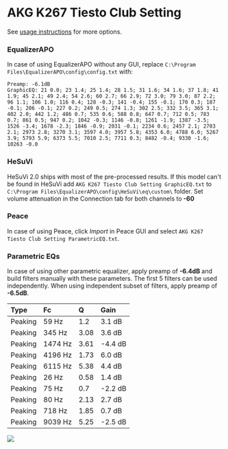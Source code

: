 # AKG K267 Tiesto Club Setting
See [usage instructions](https://github.com/jaakkopasanen/AutoEq#usage) for more options.

### EqualizerAPO
In case of using EqualizerAPO without any GUI, replace `C:\Program Files\EqualizerAPO\config\config.txt`
with:
```
Preamp: -6.1dB
GraphicEQ: 21 0.0; 23 1.4; 25 1.4; 28 1.5; 31 1.6; 34 1.6; 37 1.8; 41 1.9; 45 2.1; 49 2.4; 54 2.6; 60 2.7; 66 2.9; 72 3.0; 79 3.0; 87 2.2; 96 1.1; 106 1.0; 116 0.4; 128 -0.3; 141 -0.4; 155 -0.1; 170 0.3; 187 -0.1; 206 -0.1; 227 0.2; 249 0.5; 274 1.3; 302 2.5; 332 3.5; 365 3.1; 402 2.0; 442 1.2; 486 0.7; 535 0.6; 588 0.8; 647 0.7; 712 0.5; 783 0.7; 861 0.5; 947 0.2; 1042 -0.3; 1146 -0.8; 1261 -1.9; 1387 -3.5; 1526 -3.4; 1678 -2.3; 1846 -0.9; 2031 -0.1; 2234 0.6; 2457 2.1; 2703 2.1; 2973 2.8; 3270 3.1; 3597 4.0; 3957 5.8; 4353 6.0; 4788 6.0; 5267 3.9; 5793 5.9; 6373 5.5; 7010 2.5; 7711 0.3; 8482 -0.4; 9330 -1.6; 10263 -0.0
```

### HeSuVi
HeSuVi 2.0 ships with most of the pre-processed results. If this model can't be found in HeSuVi add
`AKG K267 Tiesto Club Setting GraphicEQ.txt` to `C:\Program Files\EqualizerAPO\config\HeSuVi\eq\custom\` folder.
Set volume attenuation in the Connection tab for both channels to **-60**

### Peace
In case of using Peace, click *Import* in Peace GUI and select `AKG K267 Tiesto Club Setting ParametricEQ.txt`.

### Parametric EQs
In case of using other parametric equalizer, apply preamp of **-6.4dB** and build filters manually
with these parameters. The first 5 filters can be used independently.
When using independent subset of filters, apply preamp of **-6.5dB**.

| Type    | Fc      |    Q | Gain    |
|:--------|:--------|:-----|:--------|
| Peaking | 59 Hz   | 1.2  | 3.1 dB  |
| Peaking | 345 Hz  | 3.08 | 3.6 dB  |
| Peaking | 1474 Hz | 3.61 | -4.4 dB |
| Peaking | 4196 Hz | 1.73 | 6.0 dB  |
| Peaking | 6115 Hz | 5.38 | 4.4 dB  |
| Peaking | 26 Hz   | 0.58 | 1.4 dB  |
| Peaking | 75 Hz   | 0.7  | -2.2 dB |
| Peaking | 80 Hz   | 2.13 | 2.7 dB  |
| Peaking | 718 Hz  | 1.85 | 0.7 dB  |
| Peaking | 9039 Hz | 5.25 | -2.5 dB |

![](https://raw.githubusercontent.com/jaakkopasanen/AutoEq/master/results/innerfidelity/sbaf-serious/AKG%20K267%20Tiesto%20Club%20Setting/AKG%20K267%20Tiesto%20Club%20Setting.png)